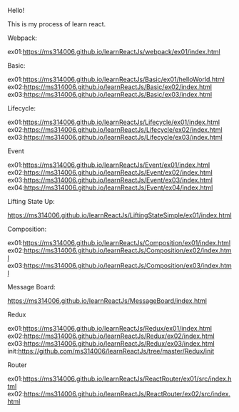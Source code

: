 Hello!

This is my process of learn react.

Webpack:

ex01:https://ms314006.github.io/learnReactJs/webpack/ex01/index.html

Basic:

ex01:https://ms314006.github.io/learnReactJs/Basic/ex01/helloWorld.html
ex02:https://ms314006.github.io/learnReactJs/Basic/ex02/index.html
ex03:https://ms314006.github.io/learnReactJs/Basic/ex03/index.html

Lifecycle:

ex01:https://ms314006.github.io/learnReactJs/Lifecycle/ex01/index.html
ex02:https://ms314006.github.io/learnReactJs/Lifecycle/ex02/index.html
ex03:https://ms314006.github.io/learnReactJs/Lifecycle/ex03/index.html

Event

ex01:https://ms314006.github.io/learnReactJs/Event/ex01/index.html
ex02:https://ms314006.github.io/learnReactJs/Event/ex02/index.html
ex03:https://ms314006.github.io/learnReactJs/Event/ex03/index.html
ex04:https://ms314006.github.io/learnReactJs/Event/ex04/index.html

Lifting State Up:

https://ms314006.github.io/learnReactJs/LiftingStateSimple/ex01/index.html

Composition:

ex01:https://ms314006.github.io/learnReactJs/Composition/ex01/index.html
ex02:https://ms314006.github.io/learnReactJs/Composition/ex02/index.html
ex03:https://ms314006.github.io/learnReactJs/Composition/ex03/index.html

Message Board:

https://ms314006.github.io/learnReactJs/MessageBoard/index.html

Redux

ex01:https://ms314006.github.io/learnReactJs/Redux/ex01/index.html
ex02:https://ms314006.github.io/learnReactJs/Redux/ex02/index.html
ex03:https://ms314006.github.io/learnReactJs/Redux/ex03/index.html
init:https://github.com/ms314006/learnReactJs/tree/master/Redux/init

Router

ex01:https://ms314006.github.io/learnReactJs/ReactRouter/ex01/src/index.html
ex02:https://ms314006.github.io/learnReactJs/ReactRouter/ex02/src/index.html
